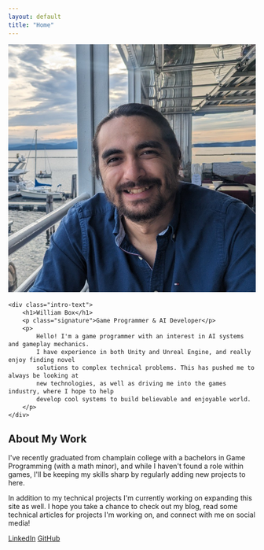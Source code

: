 ```yaml
---
layout: default
title: "Home"
---
```


<div class="profile-container">
    <div class="headshot-container">
        <div class="headshot">
            <img src="images/1713923639197.jpg" alt="William Box">
        </div>
        <div class="headshot-outline"></div>
    </div>
    
    <div class="intro-text">
        <h1>William Box</h1>
        <p class="signature">Game Programmer & AI Developer</p>
        <p>
            Hello! I'm a game programmer with an interest in AI systems and gameplay mechanics. 
            I have experience in both Unity and Unreal Engine, and really enjoy finding novel 
            solutions to complex technical problems. This has pushed me to always be looking at
            new technologies, as well as driving me into the games industry, where I hope to help
            develop cool systems to build believable and enjoyable world.
        </p>
    </div>
</div>

<div class="about-section">
    <h2>About My Work</h2>
    <p>
        I've recently graduated from champlain college with a bachelors in Game Programming (with a math minor), 
        and while I haven't found a role within games, I'll be keeping my skills sharp by regularly adding new projects to here. 
    </p>
    <p>
        In addition to my technical projects I'm currently working on expanding this site as well. I hope you take 
        a chance to check out my blog, read some technical articles for projects I'm working on, and connect with me on social media!
    </p>
</div>

<div class="social-links">
    <a href="https://www.linkedin.com/in/williambox92064/" class="social-link" target="_blank" rel="noopener noreferrer">LinkedIn</a>
    <a href="https://github.com/willbox858" class="social-link" target="_blank" rel="noopener noreferrer">GitHub</a>
</div>
